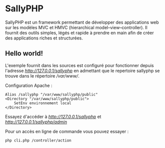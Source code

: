 SallyPHP
========

SallyPHP est un framework permettant de développer des applications web sur les modèles MVC et HMVC (hierarchical model–view–controller). Il fournit des outils simples, légés et rapide à prendre en main afin de créer des applications riches et structurées.

## Hello world!

L'exemple fournit dans les sources est configuré pour fonctionner depuis l'adresse *http://127.0.0.1/sallyphp* en admettant que le repertoire sallyphp se trouve dans le répertoire */var/www/*.

Configuration Apache :

    Alias /sallyphp "/var/www/sallyphp/public"
    <Directory "/var/www/sallyphp/public">
        SetEnv environnement local
    </Directory>


Essayez d'accéder à *http://127.0.0.1/sallyphp* et *http://127.0.0.1/sallyphp/admin*

Pour un accès en ligne de commande vous pouvez essayer : 

    php cli.php /controller/action